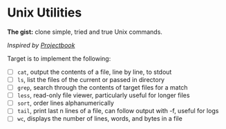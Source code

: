 Unix Utilities
==============

**The gist:** clone simple, tried and true Unix commands.

_Inspired by [Projectbook](https://projectbook.code.brettchalupa.com/command-line-interfaces/unix-utilities.html)_

Target is to implement the following:

- [ ] `cat`, output the contents of a file, line by line, to stdout
- [ ] `ls`, list the files of the current or passed in directory
- [ ] `grep`, search through the contents of target files for a match
- [ ] `less`, read-only file viewer, particularly useful for longer files
- [ ] `sort`, order lines alphanumerically
- [ ] `tail`, print last n lines of a file, can follow output with -f, useful for logs
- [ ] `wc`, displays the number of lines, words, and bytes in a file
